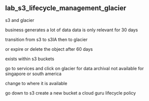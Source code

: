 lab_s3_lifecycle_management_glacier
------------------------------

s3 and glacier

business generates a lot of data 
data is only relevant for 30 days 

transition from s3 to s3IA then to glacier

or expire or delete the object after 60 days

exists within s3 buckets

go to services and click on glacier 
    for data archival not available for singapore or 
    south america

change to where it is available

go down to s3 create a new bucket
a cloud guru lifecycle policy
